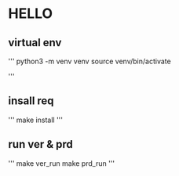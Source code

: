 # HELLO


## virtual env
'''
    python3 -m venv venv
    source venv/bin/activate

'''

## insall req
'''
    make install
'''

## run ver & prd
'''
    make ver_run
    make prd_run
'''
